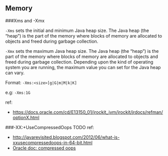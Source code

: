 ## Memory

###Xms and -Xmx

`-Xms` sets the initial and minimum Java heap size. The Java heap (the “heap”) is the part of the memory where blocks of memory are allocated to objects and freed during garbage collection.

`-Xmx` sets the maximum Java heap size. The Java heap (the “heap”) is the part of the memory where blocks of memory are allocated to objects and freed during garbage collection. Depending upon the kind of operating system you are running, the maximum value you can set for the Java heap can vary.

Format: `-Xms:<size>[g|G|m|M|k|K]`

e.g: `-Xms:1G`

ref:
* https://docs.oracle.com/cd/E13150_01/jrockit_jvm/jrockit/jrdocs/refman/optionX.html

###-XX:+UseCompressedOops
TODO
ref: 
* http://javarevisited.blogspot.com/2012/06/what-is-xxusecompressedoops-in-64-bit.html
* [Oracle doc: compressed oops](http://docs.oracle.com/javase/7/docs/technotes/guides/vm/performance-enhancements-7.html)

